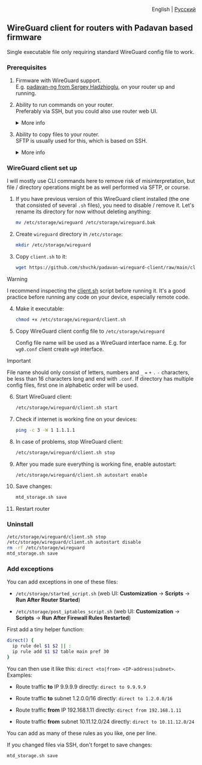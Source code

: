<p align="right">English | <a href="ru#readme">Русский</a></p>


## WireGuard client for routers with Padavan based firmware

Single executable file only requiring standard WireGuard config file to work.


### Prerequisites

1. Firmware with WireGuard support.<br>
    E.g. [padavan-ng from Sergey Hadzhioglu](https://gitlab.com/hadzhioglu/padavan-ng), on your router up and running.

2. Ability to run commands on your router.<br>
    Preferably via SSH, but you could also use router web UI.

    <details>
      <summary>More info</summary>

      Enable SSH access in router's web UI: **Administration** → **Services** → **Enable SSH Server?** → **Yes**

      SSH connection credentials are the same that you use for web UI.

      Linux, Mac OS and Windows 10+ usually have SSH client preinstalled, just launch terminal and connect:

      ```sh
      ssh admin@192.168.1.1
      ```

      On older Windows versions you could use [PuTTY](https://www.chiark.greenend.org.uk/~sgtatham/putty), [Tabby](https://tabby.sh) or [other SSH clients](https://alternativeto.net/software/putty/?feature=ssh-client&license=free&platform=windows).

      When you have SSH client installed, you can often connect just by following this link:

      ```text
      ssh://admin@192.168.1.1
      ```

      Paste it into your browser's address bar manually and hit Enter, since GitHub doees not allow active links with non-standard protocols.
    </details>

3. Ability to copy files to your router.<br>
    SFTP is usually used for this, which is based on SSH.

    <details>
      <summary>More info</summary>

      On Windows you could use [WinSCP](https://winscp.net), for Mac OS there is [Cyberduck](https://cyberduck.io). Linux file managers usually support SFTP out of the box, look for "Network" or "Other places" section.

      You can connect just by following this link:

      ```text
      sftp://admin@192.168.1.1/etc/storage/
      ```

      Paste it into your browser's address bar manually and hit Enter, since GitHub doees not allow active links with non-standard protocols.
    </details>


### WireGuard client set up

I will mostly use CLI commands here to remove risk of misinterpretation, but file / directory operations might be as well performed via SFTP, or course.

1. If you have previous version of this WireGuard client installed (the one that consisted of several `.sh` files), you need to disable / remove it. Let's rename its directory for now without deleting anything:

    ```sh
    mv /etc/storage/wireguard /etc/storage/wireguard.bak
    ```

2. Create `wireguard` directory in `/etc/storage`:

    ```sh
    mkdir /etc/storage/wireguard
    ```

3. Copy `client.sh` to it:

    ```sh
    wget https://github.com/shvchk/padavan-wireguard-client/raw/main/client.sh -O /etc/storage/wireguard/client.sh
    ```

> [!WARNING]
> I recommend inspecting the [client.sh](client.sh) script before running it. It's a good practice before running any code on your device, especially remote code.

4. Make it executable:

    ```sh
    chmod +x /etc/storage/wireguard/client.sh
    ```

5. Copy WireGuard client config file to `/etc/storage/wireguard`

    Config file name will be used as a WireGuard interface name. E.g. for `wg0.conf` client create `wg0` interface.

> [!IMPORTANT]
> File name should only consist of letters, numbers and `_` `=` `+` `.` `-` characters, be less than 16 characters long and end with `.conf`. If directory has multiple config files, first one in alphabetic order will be used.

6. Start WireGuard client:

    ```sh
    /etc/storage/wireguard/client.sh start
    ```

7. Check if internet is working fine on your devices:

    ```sh
    ping -c 3 -W 1 1.1.1.1
    ```

8. In case of problems, stop WireGuard client:

    ```sh
    /etc/storage/wireguard/client.sh stop
    ```

9. After you made sure everything is working fine, enable autostart:

    ```sh
    /etc/storage/wireguard/client.sh autostart enable
    ```

10. Save changes:

    ```sh
    mtd_storage.sh save
    ```

11. Restart router


### Uninstall

```sh
/etc/storage/wireguard/client.sh stop
/etc/storage/wireguard/client.sh autostart disable
rm -rf /etc/storage/wireguard
mtd_storage.sh save
```


### Add exceptions

You can add exceptions in one of these files:

- `/etc/storage/started_script.sh` (web UI: **Customization** → **Scripts** → **Run After Router Started**)

- `/etc/storage/post_iptables_script.sh` (web UI: **Customization** → **Scripts** → **Run After Firewall Rules Restarted**)

First add a tiny helper function:

```sh
direct() {
  ip rule del $1 $2 || :
  ip rule add $1 $2 table main pref 30
}
```

You can then use it like this: `direct <to|from> <IP-address|subnet>`. Examples:

- Route traffic **to** IP 9.9.9.9 directly: `direct to 9.9.9.9`

- Route traffic **to** subnet 1.2.0.0/16 directly: `direct to 1.2.0.0/16`

- Route traffic **from** IP 192.168.1.11 directly: `direct from 192.168.1.11`

- Route traffic **from** subnet 10.11.12.0/24 directly: `direct to 10.11.12.0/24`

You can add as many of these rules as you like, one per line.

If you changed files via SSH, don't forget to save changes:

```sh
mtd_storage.sh save
```
